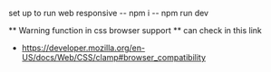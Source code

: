 set up to run web responsive
-- npm i
-- npm run dev

** Warning function in css browser support **
can check in this link

- https://developer.mozilla.org/en-US/docs/Web/CSS/clamp#browser_compatibility
